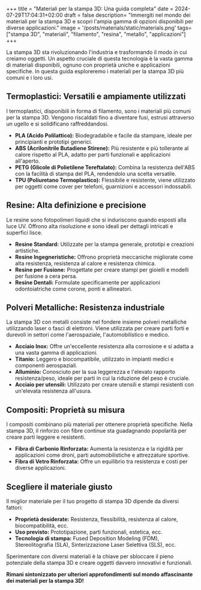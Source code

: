 +++
title = "Materiali per la stampa 3D: Una guida completa"
date = 2024-07-29T17:04:31+02:00
draft = false
description= "Immergiti nel mondo dei materiali per la stampa 3D e scopri l'ampia gamma di opzioni disponibili per diverse applicazioni."
image = '/posts/materials/static/materials.png'
tags= ["stampa 3D", "materiali", "filamento", "resina", "metallo", "applicazioni"]
+++

La stampa 3D sta rivoluzionando l'industria e trasformando il modo in cui creiamo oggetti. Un aspetto cruciale di questa tecnologia è la vasta gamma di materiali disponibili, ognuno con proprietà uniche e applicazioni specifiche. In questa guida esploreremo i materiali per la stampa 3D più comuni e i loro usi.

## Termoplastici: Versatili e ampiamente utilizzati

I termoplastici, disponibili in forma di filamento, sono i materiali più comuni per la stampa 3D. Vengono riscaldati fino a diventare fusi, estrusi attraverso un ugello e si solidificano raffreddandosi.

* **PLA (Acido Polilattico):** Biodegradabile e facile da stampare, ideale per principianti e prototipi generici.
* **ABS (Acrilonitrile Butadiene Stirene):** Più resistente e più tollerante al calore rispetto al PLA, adatto per parti funzionali e applicazioni all'aperto.
* **PETG (Glicole di Polietilene Tereftalato):** Combina la resistenza dell'ABS con la facilità di stampa del PLA, rendendolo una scelta versatile.
* **TPU (Poliuretano Termoplastico):** Flessibile e resistente, viene utilizzato per oggetti come cover per telefoni, guarnizioni e accessori indossabili.

## Resine: Alta definizione e precisione

Le resine sono fotopolimeri liquidi che si induriscono quando esposti alla luce UV. Offrono alta risoluzione e sono ideali per dettagli intricati e superfici lisce.

* **Resine Standard:** Utilizzate per la stampa generale, prototipi e creazioni artistiche.
* **Resine Ingegneristiche:** Offrono proprietà meccaniche migliorate come alta resistenza, resistenza al calore e resistenza chimica.
* **Resine per Fusione:** Progettate per creare stampi per gioielli e modelli per fusione a cera persa.
* **Resine Dentali:** Formulate specificamente per applicazioni odontoiatriche come corone, ponti e allineatori.

## Polveri Metalliche: Resistenza industriale

La stampa 3D con metalli consiste nel fondere insieme polveri metalliche utilizzando laser o fasci di elettroni. Viene utilizzata per creare parti forti e durevoli in settori come l'aerospaziale, l'automobilistico e medico.

* **Acciaio Inox:** Offre un'eccellente resistenza alla corrosione e si adatta a una vasta gamma di applicazioni.
* **Titanio:** Leggero e biocompatibile, utilizzato in impianti medici e componenti aerospaziali.
* **Alluminio:** Conosciuto per la sua leggerezza e l'elevato rapporto resistenza/peso, ideale per parti in cui la riduzione del peso è cruciale.
* **Acciaio per utensili:** Utilizzato per creare utensili e stampi resistenti con un'elevata resistenza all'usura.

## Compositi: Proprietà su misura

I compositi combinano più materiali per ottenere proprietà specifiche. Nella stampa 3D, il rinforzo con fibre continue sta guadagnando popolarità per creare parti leggere e resistenti.

* **Fibra di Carbonio Rinforzata:** Aumenta la resistenza e la rigidità per applicazioni come droni, parti automobilistiche e attrezzature sportive.
* **Fibra di Vetro Rinforzata:** Offre un equilibrio tra resistenza e costi per diverse applicazioni.

## Scegliere il materiale giusto

Il miglior materiale per il tuo progetto di stampa 3D dipende da diversi fattori:

* **Proprietà desiderate:** Resistenza, flessibilità, resistenza al calore, biocompatibilità, ecc.
* **Uso previsto:** Prototipazione, parti funzionali, estetica, ecc.
* **Tecnologia di stampa:** Fused Deposition Modeling (FDM), Stereolitografia (SLA), Sinterizzazione Laser Selettiva (SLS), ecc.

Sperimentare con diversi materiali è la chiave per sbloccare il pieno potenziale della stampa 3D e creare oggetti davvero innovativi e funzionali.

**Rimani sintonizzato per ulteriori approfondimenti sul mondo affascinante dei materiali per la stampa 3D!**
